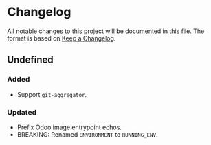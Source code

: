 # Changelog

All notable changes to this project will be documented in this file. The format is based on [Keep a Changelog](https://keepachangelog.com/en/1.1.0/).

## Undefined

### Added

* Support `git-aggregator`.

### Updated

* Prefix Odoo image entrypoint echos.
* BREAKING: Renamed `ENVIRONMENT` to `RUNNING_ENV`.
